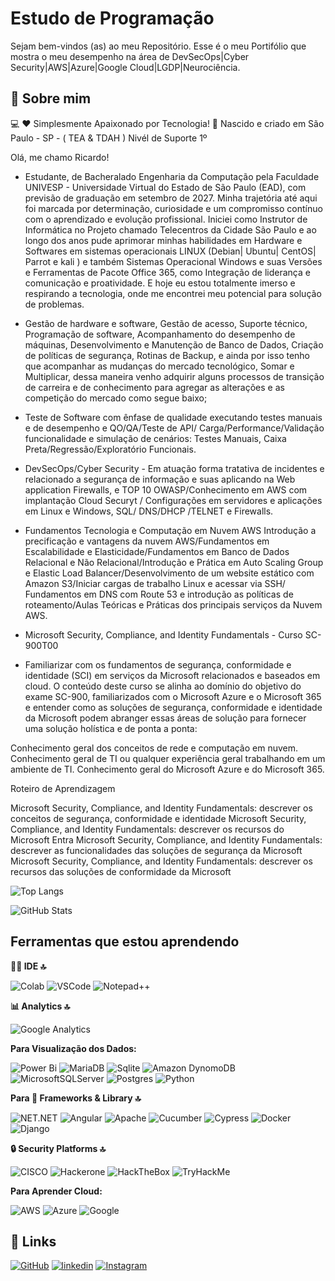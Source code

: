 # Estudo de Programação

Sejam bem-vindos (as) ao meu Repositório.
Esse é o meu Portifólio que mostra o meu desempenho na área de DevSecOps|Cyber Security|AWS|Azure|Google Cloud|LGDP|Neurociência.

## 🚀 Sobre mim
💻 ❤️ Simplesmente Apaixonado por Tecnologia!
📘 Nascido e criado em São Paulo - SP - ( TEA & TDAH ) Nivél de Suporte 1º

Olá, me chamo Ricardo!

- Estudante, de Bacheralado Engenharia da Computação pela Faculdade UNIVESP - Universidade Virtual do Estado de São Paulo (EAD), com previsão de graduação em setembro de 2027.
Minha trajetória até aqui foi marcada por determinação, curiosidade e um compromisso contínuo com o aprendizado e evolução profissional. Iniciei como Instrutor de Informática no Projeto chamado Telecentros da Cidade São Paulo e ao longo dos anos pude aprimorar minhas habilidades em Hardware e Softwares em sistemas operacionais LINUX (Debian| Ubuntu| CentOS| Parrot e kali ) e também Sistemas Operacional Windows e suas Versões e Ferramentas de Pacote Office 365, como Integração de liderança e comunicação e proatividade. E hoje eu estou totalmente imerso e respirando a tecnologia, onde me encontrei meu potencial para solução de problemas. 

- Gestão de hardware e software, Gestão de acesso, Suporte técnico, Programação de software, Acompanhamento do desempenho de máquinas, Desenvolvimento e Manutenção de Banco de Dados, Criação de políticas de segurança, Rotinas de Backup, e ainda por isso tenho que acompanhar as mudanças do mercado tecnológico, Somar e Multiplicar, dessa maneira venho adquirir alguns processos de transição de carreira e de conhecimento para agregar as alterações e as competição do mercado como segue baixo;

- Teste de Software com ênfase de qualidade executando testes manuais e de desempenho e QO/QA/Teste de API/ Carga/Performance/Validação funcionalidade e simulação de cenários: Testes Manuais, Caixa Preta/Regressão/Exploratório Funcionais.

- DevSecOps/Cyber Security - Em  atuação forma tratativa de incidentes e relacionado a segurança de informação e suas aplicando na Web application Firewalls, e TOP 10 OWASP/Conhecimento em AWS com implantação Cloud Securyt / Configurações em servidores e aplicações em Linux e Windows, SQL/ DNS/DHCP /TELNET e Firewalls.

- Fundamentos Tecnologia e Computação em Nuvem AWS
Introdução a precificação e vantagens da nuvem AWS/Fundamentos em Escalabilidade e Elasticidade/Fundamentos em Banco de Dados Relacional e Não Relacional/Introdução e Prática em Auto Scaling Group e Elastic Load Balancer/Desenvolvimento de um website estático com Amazon S3/Iniciar cargas de trabalho Linux e acessar via SSH/ Fundamentos em DNS com Route 53 e introdução as políticas de roteamento/Aulas Teóricas e Práticas dos principais serviços da Nuvem AWS.

- Microsoft Security, Compliance, and Identity Fundamentals - Curso SC-900T00

- Familiarizar com os fundamentos de segurança, conformidade e identidade (SCI) em serviços da Microsoft relacionados e baseados em cloud. O conteúdo deste curso se alinha ao domínio do objetivo do exame SC-900, familiarizados com o Microsoft Azure e o Microsoft 365 e entender como as soluções de segurança, conformidade e identidade da Microsoft podem abranger essas áreas de solução para fornecer uma solução holística e de ponta a ponta:

Conhecimento geral dos conceitos de rede e computação em nuvem.
Conhecimento geral de TI ou qualquer experiência geral trabalhando em um ambiente de TI.
Conhecimento geral do Microsoft Azure e do Microsoft 365.

Roteiro de Aprendizagem

Microsoft Security, Compliance, and Identity Fundamentals: descrever os conceitos de segurança, conformidade e identidade
Microsoft Security, Compliance, and Identity Fundamentals: descrever os recursos do Microsoft Entra
Microsoft Security, Compliance, and Identity Fundamentals: descrever as funcionalidades das soluções de segurança da Microsoft
Microsoft Security, Compliance, and Identity Fundamentals: descrever os recursos das soluções de conformidade da Microsoft

![Top Langs](https://github-readme-stats-git-masterrstaa-rickstaa.vercel.app/api/top-langs/?username=ricalinux&bg_color=000&border_color=30A3DC&title_color=E94D5F&text_color=FFF)

![GitHub Stats](https://github-readme-stats.vercel.app/api?username=ricalinux&theme=transparent&bg_color=000&border_color=30A3DC&show_icons=true&icon_color=30A3DC&title_color=E94D5F&text_color=FFF)

## Ferramentas que estou aprendendo


**👩‍💻 IDE 🔝**

![Colab](https://img.shields.io/badge/Colab-F9AB00?style=for-the-badge&logo=googlecolab&color=525252)
![VSCode](https://img.shields.io/badge/VSCode-0078D4?style=for-the-badge&logo=visual%20studio%20code&logoColor=white)
![Notepad++](https://img.shields.io/badge/Notepad++-90E59A.svg?style=for-the-badge&logo=notepad%2B%2B&logoColor=black)

**📊 Analytics 🔝**

![Google Analytics](https://img.shields.io/badge/Google%20Analytics-E37400?style=for-the-badge&logo=google%20analytics&logoColor=white)


**Para Visualização dos Dados:** 

![Power Bi](https://img.shields.io/badge/power_bi-F2C811?style=for-the-badge&logo=powerbi&logoColor=black)
![MariaDB](https://img.shields.io/badge/MariaDB-003545?style=for-the-badge&logo=mariadb&logoColor=white)
![Sqlite](https://img.shields.io/badge/Sqlite-003B57?style=for-the-badge&logo=sqlite&logoColor=white)
![Amazon DynomoDB](https://img.shields.io/badge/Amazon%20DynamoDB-4053D6?style=for-the-badge&logo=Amazon%20DynamoDB&logoColor=white)
![MicrosoftSQLServer](https://img.shields.io/badge/Microsoft%20SQL%20Server-CC2927?style=for-the-badge&logo=microsoft%20sql%20server&logoColor=white)
![Postgres](https://img.shields.io/badge/postgres-%23316192.svg?style=for-the-badge&logo=postgresql&logoColor=white)
![Python](https://img.shields.io/badge/python-3670A0?style=for-the-badge&logo=python&logoColor=ffdd54)

**Para 🚀 Frameworks & Library 🔝**

![NET.NET](https://img.shields.io/badge/.NET-512BD4?style=for-the-badge&logo=dotnet&logoColor=white)
![Angular](https://img.shields.io/badge/Angular-DD0031?style=for-the-badge&logo=angular&logoColor=white)
![Apache](https://img.shields.io/badge/Apache-D22128?style=for-the-badge&logo=Apache&logoColor=white)
![Cucumber](https://img.shields.io/badge/Cucumber-43B02A?style=for-the-badge&logo=cucumber&logoColor=white)
![Cypress](https://img.shields.io/badge/Cypress-17202C?style=for-the-badge&logo=cypress&logoColor=white)
![Docker](https://img.shields.io/badge/Docker-2CA5E0?style=for-the-badge&logo=docker&logoColor=white)
![Django](https://img.shields.io/badge/Django-092E20?style=for-the-badge&logo=django&logoColor=green)

**🔒 Security Platforms 🔝**

![CISCO](https://img.shields.io/badge/CISCO-1BA0D7?style=for-the-badge&logo=cisco&logoColor=white)
![Hackerone](https://img.shields.io/badge/Hackerone-494649?style=for-the-badge&logo=hackerone&logoColor=white)
![HackTheBox](https://img.shields.io/badge/HackTheBox-111927?style=for-the-badge&logo=Hack%20The%20Box&logoColor=9FEF00)
![TryHackMe](https://img.shields.io/badge/TryHackMe-212C42?style=for-the-badge&logo=TryHackMe&logoColor=white)


**Para Aprender Cloud:** 

![AWS](https://img.shields.io/badge/AWS-%23FF9900.svg?style=for-the-badge&logo=amazon-aws&logoColor=white)
![Azure](https://img.shields.io/badge/azure-%230072C6.svg?style=for-the-badge&logo=microsoftazure&logoColor=white)
![Google](https://img.shields.io/badge/Google_Cloud-4285F4?style=for-the-badge&logo=google-cloud&logoColor=white) 	

## 🔗 Links
[![GitHub](https://img.shields.io/badge/github-%23121011.svg?style=for-the-badge&logo=github&logoColor=white)](https://github.com/ricalinux)
[![linkedin](https://img.shields.io/badge/linkedin-0A66C2?style=for-the-badge&logo=linkedin&logoColor=white)](https://www.linkedin.com/in/ricardo-de-jesus-santos/)
[![Instagram](https://img.shields.io/badge/Instagram-%23E4405F.svg?style=for-the-badge&logo=Instagram&logoColor=white)](https://www.instagram.com/stos.ricardo/)
